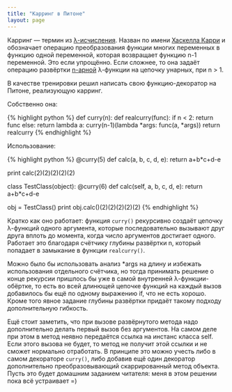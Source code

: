 ```yaml
---
title: "Карринг в Питоне"
layout: page 
---
```

Карринг — термин из [λ-исчисления](http://ru.wikipedia.org/wiki/%D0%9B%D1%8F%D0%BC%D0%B1%D0%B4%D0%B0_%D0%B8%D1%81%D1%87%D0%B8%D1%81%D0%BB%D0%B5%D0%BD%D0%B8%D0%B5). Назван по имени [Хаскелла Карри](http://ru.wikipedia.org/wiki/%D0%9A%D0%B0%D1%80%D1%80%D0%B8,_%D0%A5%D0%B0%D1%81%D0%BA%D0%B5%D0%BB%D0%BB) и обозначает операцию преобразования функции многих переменных в функцию одной переменной, которая возвращает функцию n-1 переменной. Это если упрощённо. Если сложнее, то она задаёт операцию развёртки [n-арной](http://ru.wikipedia.org/wiki/%D0%90%D1%80%D0%BD%D0%BE%D1%81%D1%82%D1%8C) λ-функции на цепочку унарных, при n > 1.

В качестве тренировки решил написать свою функцию-декоратор на Питоне, реализующую карринг.

Собственно она:
    
{% highlight python %}
def curry(n):
    def realcurry(func):
        if n < 2:
            return func
        else:
            return lambda a: curry(n-1)(lambda *args: func(a, *args))
    return realcurry
{% endhighlight %}

Использование:

{% highlight python %}
@curry(5)
def calc(a, b, c, d, e):
	return a+b*c+d-e

print calc(2)(2)(2)(2)(2)

class TestClass(object):
	@curry(6)
	def calc(self, a, b, c, d, e):
		return a+b*c+d-e

obj = TestClass()
print obj.calc()(2)(2)(2)(2)(2)
{% endhighlight %}

Кратко как оно работает: функция `curry()` рекурсивно создаёт цепочку λ-функций одного аргумента, которые последовательно вызывают друг друга вплоть до момента, когда число аргументов достигает одного. Работает это благодаря счётчику глубины развёртки n, который попадает в замыкание в функции `realcurry()`.

Можно было бы использовать анализ \*args на длину и избежать использования отдельного счётчика, но тогда принимать решение о конце рекурсии пришлось бы уже в самой внутренней λ-функции-обёртке, то есть во всей длинющей цепочке функций на каждый вызов добавилось бы ещё по одному выражению if, что не есть хорошо. Кроме того явное задание глубины развёртки придаёт такому подходу дополнительную гибкость.

Ещё стоит заметить, что при вызове развёрнутого метода надо дополнительно делать первый вызов без аргументов. На самом деле при этом в метод неявно передаётся ссылка на инстанс класса self. Если этого вызова не будет, то метод не получит этой ссылки и не сможет нормально отработать. В принципе это можно учесть либо в самом декораторе `curry()`, либо добавив ещё один декоратор дополнительно преобразовывающий скаррированный метод объекта. Пусть это будет домашним заданием читателя: меня в этом решении пока всё устраивает =)
